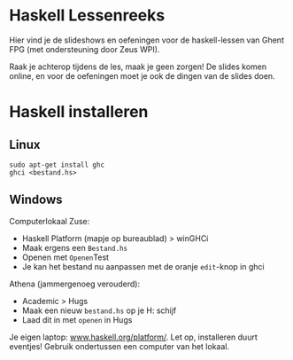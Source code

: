 Haskell Lessenreeks
===================

Hier vind je de slideshows en oefeningen voor de haskell-lessen van Ghent FPG (met ondersteuning door Zeus WPI).

Raak je achterop tijdens de les, maak je geen zorgen! De slides komen online, en voor de oefeningen moet je ook de dingen van de slides doen.

Haskell installeren
===================

Linux
-----

    sudo apt-get install ghc
    ghci <bestand.hs>

Windows
-------

Computerlokaal Zuse:
- Haskell Platform (mapje op bureaublad) > winGHCi
- Maak ergens een ````Bestand.hs````
- Openen met ````Openen````Test
- Je kan het bestand nu aanpassen met de oranje ````edit````-knop in ghci

Athena (jammergenoeg verouderd):

- Academic > Hugs
- Maak een nieuw ````bestand.hs```` op je H: schijf
- Laad dit in met ````openen```` in Hugs


Je eigen laptop: www.haskell.org/platform/. Let op, installeren duurt eventjes!
Gebruik ondertussen een computer van het lokaal.

